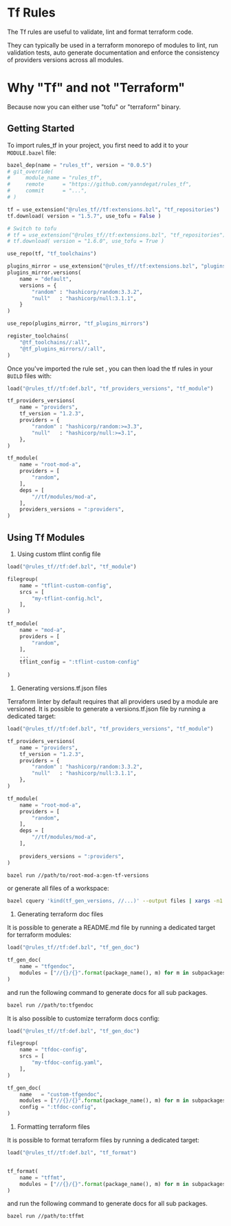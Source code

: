 # Tf Rules

The Tf rules are useful to validate, lint and format terraform code.

They can typically be used in a terraform monorepo of modules to lint, run validation tests, auto generate documentation and enforce the consistency of providers versions across all modules.

# Why "Tf" and not "Terraform"

Because now you can either use "tofu" or "terraform" binary.

## Getting Started

To import rules_tf in your project, you first need to add it to your `MODULE.bazel` file:

```python
bazel_dep(name = "rules_tf", version = "0.0.5")
# git_override(
#     module_name = "rules_tf",
#     remote      = "https://github.com/yanndegat/rules_tf",
#     commit      = "...",
# )

tf = use_extension("@rules_tf//tf:extensions.bzl", "tf_repositories")
tf.download( version = "1.5.7", use_tofu = False )

# Switch to tofu
# tf = use_extension("@rules_tf//tf:extensions.bzl", "tf_repositories")
# tf.download( version = "1.6.0", use_tofu = True )

use_repo(tf, "tf_toolchains")

plugins_mirror = use_extension("@rules_tf//tf:extensions.bzl", "plugins_mirror")
plugins_mirror.versions(
    name = "default",
    versions = {
        "random" : "hashicorp/random:3.3.2",
        "null"   : "hashicorp/null:3.1.1",
    }
)

use_repo(plugins_mirror, "tf_plugins_mirrors")

register_toolchains(
    "@tf_toolchains//:all",
    "@tf_plugins_mirrors//:all",
)
```

Once you've imported the rule set , you can then load the tf rules in your `BUILD` files with:

```python
load("@rules_tf//tf:def.bzl", "tf_providers_versions", "tf_module")

tf_providers_versions(
    name = "providers",
    tf_version = "1.2.3",
    providers = {
        "random" : "hashicorp/random:>=3.3",
        "null"   : "hashicorp/null:>=3.1",
    },
)

tf_module(
    name = "root-mod-a",
    providers = [
        "random",
    ],
    deps = [
        "//tf/modules/mod-a",
    ],
    providers_versions = ":providers",
)
```

## Using Tf Modules

1. Using custom tflint config file

```python
load("@rules_tf//tf:def.bzl", "tf_module")

filegroup(
    name = "tflint-custom-config",
    srcs = [
        "my-tflint-config.hcl",
    ],
)

tf_module(
    name = "mod-a",
    providers = [
        "random",
    ],
    ...
    tflint_config = ":tflint-custom-config"
    
)
```

1. Generating versions.tf.json files

Terraform linter by default requires that all providers used by a module
are versioned. It is possible to generate a versions.tf.json file by running
a dedicated target:

```python
load("@rules_tf//tf:def.bzl", "tf_providers_versions", "tf_module")

tf_providers_versions(
    name = "providers",
    tf_version = "1.2.3",
    providers = {
        "random" : "hashicorp/random:3.3.2",
        "null"   : "hashicorp/null:3.1.1",
    },
)

tf_module(
    name = "root-mod-a",
    providers = [
        "random",
    ],
    deps = [
        "//tf/modules/mod-a",
    ],
    
    providers_versions = ":providers",
)
```

``` bash
bazel run //path/to/root-mod-a:gen-tf-versions
```

or generate all files of a workspace:

``` bash
bazel cquery 'kind(tf_gen_versions, //...)' --output files | xargs -n1 bash
```

1. Generating terraform doc files

It is possible to generate a README.md file by running
a dedicated target for terraform modules:

```python
load("@rules_tf//tf:def.bzl", "tf_gen_doc")

tf_gen_doc(
    name = "tfgendoc",
    modules = ["//{}/{}".format(package_name(), m) for m in subpackages(include = ["**/*.tf"])],
)
```

and run the following command to generate docs for all sub packages.

``` bash
bazel run //path/to:tfgendoc
```

It is also possible to customize terraform docs config:

```python
load("@rules_tf//tf:def.bzl", "tf_gen_doc")

filegroup(
    name = "tfdoc-config",
    srcs = [
        "my-tfdoc-config.yaml",
    ],
)

tf_gen_doc(
    name   = "custom-tfgendoc",
    modules = ["//{}/{}".format(package_name(), m) for m in subpackages(include = ["**/*.tf"])],
    config = ":tfdoc-config",
)
```

1. Formatting terraform files

It is possible to format terraform files by running a dedicated target:

```python
load("@rules_tf//tf:def.bzl", "tf_format")


tf_format(
    name = "tffmt",
    modules = ["//{}/{}".format(package_name(), m) for m in subpackages(include = ["**/*.tf"])],
)
```

and run the following command to generate docs for all sub packages.

``` bash
bazel run //path/to:tffmt
```
